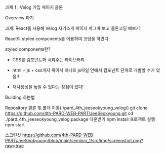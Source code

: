 과제 1 : Velog 가입 페이지 클론

Overview 하기

과제: React를 사용해 Velog 자기소개 페이지 피그마 보고 클론코딩 해보기

React의 styled components를 이용하여 코딩을 하였다.

styled components란?
- CSS를 컴포넌트화 시켜주는 라이브러리

- html + js + css까지 묶어서 하나의 js파일 안에서 컴포넌트 단위로 개발할 수가 있음!!

- 재사용성을 높일 수 있다는 장점이 있다!

Building 하는법

Repository 클론 및 폴더 이동(./pard_4th_jeeseokyoung_velog/)
git clone https://github.com/4th-PARD-WEB-PART/JeeSeokyoung.git
cd ./pard_4th_jeeseokyoung_velog
package 다운받기
npm install
프로젝트 실행
npm start

스크린샷
https://github.com/4th-PARD-WEB-PART/JeeSeokyoung/blob/main/seminar_1/src/img/screenshot.png?raw=true
